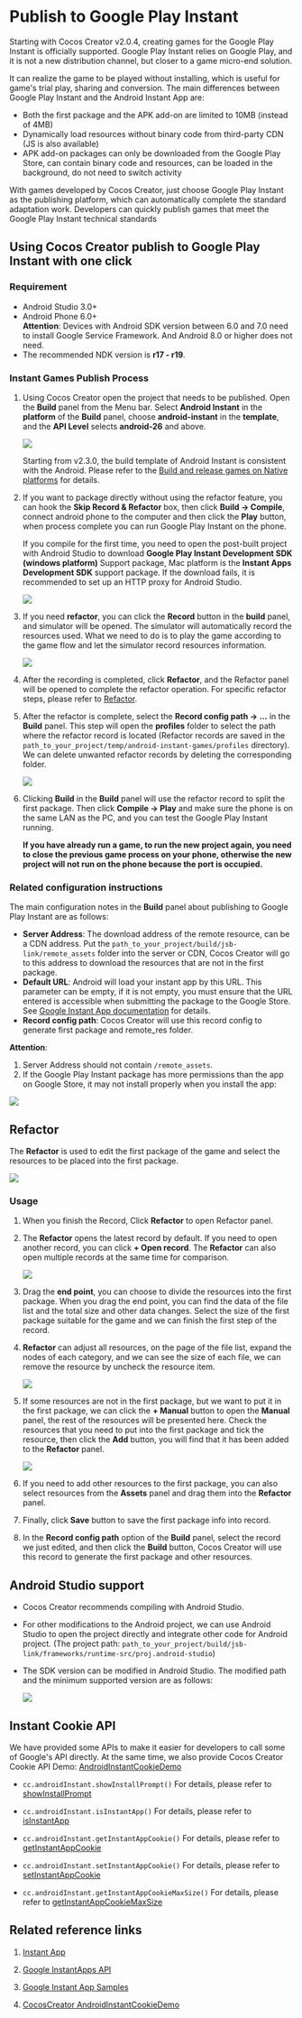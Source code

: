 # Publish to Google Play Instant

Starting with Cocos Creator v2.0.4, creating games for the Google Play Instant is officially supported. Google Play Instant relies on Google Play, and it is not a new distribution channel, but closer to a game micro-end solution. 

It can realize the game to be played without installing, which is useful for game's trial play, sharing and conversion. The main differences between Google Play Instant and the Android Instant App are:

- Both the first package and the APK add-on are limited to 10MB (instead of 4MB)
- Dynamically load resources without binary code from third-party CDN (JS is also available)
- APK add-on packages can only be downloaded from the Google Play Store, can contain binary code and resources, can be loaded in the background, do not need to switch activity

With games developed by Cocos Creator, just choose Google Play Instant as the publishing platform, which can automatically complete the standard adaptation work. Developers can quickly publish games that meet the Google Play Instant technical standards

## Using Cocos Creator publish to Google Play Instant with one click

### Requirement

- Android Studio 3.0+
- Android Phone 6.0+<br>
**Attention**: Devices with Android SDK version between 6.0 and 7.0 need to install Google Service Framework. And Android 8.0 or higher does not need.
- The recommended NDK version is **r17 - r19**.

### Instant Games Publish Process

1. Using Cocos Creator open the project that needs to be published. Open the **Build** panel from the Menu bar. Select **Android Instant** in the **platform** of the **Build** panel, choose **android-instant** in the **template**, and the **API Level** selects **android-26** and above.

    ![](publish-android-instant/builder.png)
    
    Starting from v2.3.0, the build template of Android Instant is consistent with the Android. Please refer to the [Build and release games on Native platforms](./publish-native.md#use-an-native-project) for details.

2. If you want to package directly without using the refactor feature, you can hook the **Skip Record & Refactor** box, then click **Build -> Compile**, connect android phone to the computer and then click the **Play** button, when process complete you can run Google Play Instant on the phone.

    If you compile for the first time, you need to open the post-built project with Android Studio to download **Google Play Instant Development SDK (windows platform)** Support package, Mac platform is the **Instant Apps Development SDK** support package. If the download fails, it is recommended to set up an HTTP proxy for Android Studio.

    ![](publish-android-instant/studio_setting.png)

3. If you need **refactor**, you can click the **Record** button in the **build** panel, and simulator will be opened. The simulator will automatically record the resources used. What we need to do is to play the game according to the game flow and let the simulator record resources information.

    ![](./publish-android-instant/record.png)

4. After the recording is completed, click **Refactor**, and the Refactor panel will be opened to complete the refactor operation. For specific refactor steps, please refer to [Refactor](publish-android-instant.html#refactor).

5. After the refactor is complete, select the **Record config path -> ...** in the **Build** panel. This step will open the **profiles** folder to select the path where the refactor record is located (Refactor records are saved in the `path_to_your_project/temp/android-instant-games/profiles` directory). We can delete unwanted refactor records by deleting the corresponding folder.

    ![](publish-android-instant/refactor_record.png)

6. Clicking **Build** in the **Build** panel will use the refactor record to split the first package. Then click **Compile -> Play** and make sure the phone is on the same LAN as the PC, and you can test the Google Play Instant running.

    **If you have already run a game, to run the new project again, you need to close the previous game process on your phone, otherwise the new project will not run on the phone because the port is occupied.**

### Related configuration instructions

The main configuration notes in the **Build** panel about publishing to Google Play Instant are as follows:
- **Server Address**: The download address of the remote resource, can be a CDN address. Put the `path_to_your_project/build/jsb-link/remote_assets` folder into the server or CDN, Cocos Creator will go to this address to download the resources that are not in the first package.
- **Default URL**: Android will load your instant app by this URL. This parameter can be empty, if it is not empty, you must ensure that the URL entered is accessible when submitting the package to the Google Store. See [Google Instant App documentation](https://developer.android.com/topic/google-play-instant/getting-started/first-instant-app) for details.
- **Record config path**: Cocos Creator will use this record config to generate first package and remote_res folder.

**Attention**:
1. Server Address should not contain `/remote_assets`.
2. If the Google Play Instant package has more permissions than the app on Google Store, it may not install properly when you install the app:

![](publish-android-instant/installation_failed.png)

## Refactor

The **Refactor** is used to edit the first package of the game and select the resources to be placed into the first package.

![](publish-android-instant/refactor_desc.png)

### Usage

1. When you finish the Record, Click **Refactor** to open Refactor panel.

2. The **Refactor** opens the latest record by default. If you need to open another record, you can click **+ Open record**. The **Refactor** can also open multiple records at the same time for comparison.

    ![](publish-android-instant/refactor_multiple.png)

3. Drag the **end point**, you can choose to divide the resources into the first package. When you drag the end point, you can find the data of the file list and the total size and other data changes. Select the size of the first package suitable for the game and we can finish the first step of the record.

4. **Refactor** can adjust all resources, on the page of the file list, expand the nodes of each category, and we can see the size of each file, we can remove the resource by uncheck the resource item.

    ![](publish-android-instant/refactor_select.png)

5. If some resources are not in the first package, but we want to put it in the first package, we can click the **+ Manual** button to open the **Manual** panel, the rest of the resources will be presented here. Check the resources that you need to put into the first package and tick the resource, then click the **Add** button, you will find that it has been added to the **Refactor** panel.

    ![](publish-android-instant/refactor_manual.png)

6. If you need to add other resources to the first package, you can also select resources from the **Assets** panel and drag them into the **Refactor** panel.

7. Finally, click **Save** button to save the first package info into record.

8. In the **Record config path** option of the **Build** panel, select the record we just edited, and then click the **Build** button, Cocos Creator will use this record to generate the first package and other resources.

## Android Studio support

- Cocos Creator recommends compiling with Android Studio.
- For other modifications to the Android project, we can use Android Studio to open the project directly and integrate other code for Android project. (The project path: `path_to_your_project/build/jsb-link/frameworks/runtime-src/proj.android-studio`)
- The SDK version can be modified in Android Studio. The modified path and the minimum supported version are as follows:

  ![](publish-android-instant/sdk_version.png)

## Instant Cookie API

We have provided some APIs to make it easier for developers to call some of Google's API directly. At the same time, we also provide Cocos Creator Cookie API Demo: [AndroidInstantCookieDemo](https://github.com/cocos-creator/AndroidInstantCookieDemo)

- `cc.androidInstant.showInstallPrompt()` For details, please refer to <a href="https://developers.google.com/android/reference/com/google/android/gms/instantapps/InstantApps.html#showInstallPrompt(android.app.Activity,%20android.content.Intent,%20int,%20java.lang.String)">showInstallPrompt</a>

- `cc.androidInstant.isInstantApp()` For details, please refer to [isInstantApp](https://developers.google.com/android/reference/com/google/android/gms/instantapps/PackageManagerCompat#isInstantApp%28%29)

- `cc.androidInstant.getInstantAppCookie()` For details, please refer to [getInstantAppCookie](https://developers.google.com/android/reference/com/google/android/gms/instantapps/PackageManagerCompat.html#getInstantAppCookie%28%29)

- `cc.androidInstant.setInstantAppCookie()` For details, please refer to [setInstantAppCookie](https://developers.google.com/android/reference/com/google/android/gms/instantapps/PackageManagerCompat.html#setInstantAppCookie%28byte%5B%5D%29)

- `cc.androidInstant.getInstantAppCookieMaxSize()` For details, please refer to [getInstantAppCookieMaxSize](https://developers.google.com/android/reference/com/google/android/gms/instantapps/PackageManagerCompat.html#getInstantAppCookieMaxSize%28%29)

## Related reference links

1. [Instant App](https://developer.android.com/topic/google-play-instant/getting-started/first-instant-app)

2. [Google InstantApps API](https://developers.google.com/android/reference/com/google/android/gms/instantapps/InstantApps)

3. [Google Instant App Samples](https://github.com/googlesamples/android-instant-apps)

4. [CocosCreator AndroidInstantCookieDemo](https://github.com/cocos-creator/AndroidInstantCookieDemo)
